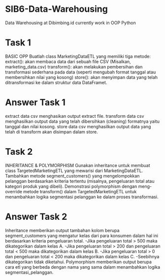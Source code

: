 # SIB6-Data-Warehousing
Data Warehousing at Dibimbing.id currently work in OOP Python
# Task 1
BASIC OPP Buatlah class MarketingDataETL yang memiliki tiga metode:
extract(): akan membaca data dari sebuah file CSV (Misalkan, marketing_data.csv)
transform(): akan melakukan pembersihan dan transformasi sederhana pada data (seperti mengubah format tanggal atau membersihkan nilai yang kosong)
store(): akan menyimpan data yang telah ditransformasi ke dalam struktur data DataFramet.
# Answer Task 1
extract data csv menghasikan output extract file.
transform data csv menghasilkan output data yang telah dibersihkan (cleaning) formatnya yaitu tanggal dan nilai kosong.
store data csv menghasilkan output data yang telah di transform akan disimpan dalam store.
# Task 2
INHERITANCE & POLYMORPHISM Gunakan inheritance untuk membuat class TargetedMarketingETL yang mewarisi dari MarketingDataETL.
Tambahkan metode segment_customers() yang mengelompokkan pelanggan berdasarkan kriteria tertentu (misalnya, pengeluaran total atau kategori produk yang dibeli).
Demonstrasi polymorphism dengan meng-override metode transform() dalam TargetedMarketingETL untuk menambahkan logika segmentasi pelanggan ke dalam proses transformasi.
# Answer Task 2
Inheritance memberikan output tambahan kolom berupa segment_customers yang mengatur kelas dari para konsumen dalam hal ini berdasarkan kriteria pengeluaran total.
-Jika pengeluaran total > 500 maka dikategorikan dalam kelas A.
-Jika pengeluaran total > 200 dan pengeluaran total < 500 maka dikategorikan dalam kelas B.
-Jika pengeluaran total > 0 dan pengeluaran total < 200 maka dikategorikan dalam kelas C.
-Seebihnya dikategorikan tidak diketahui.
Polymorphism memberikan output berupa cara etl yang berbeda dengan nama yang sama dalam menambahkan logika segmentasi_pelanggan.
